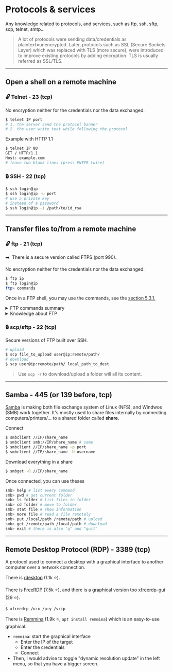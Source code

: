 # Protocols & services

Any knowledge related to protocols, and services, such as ftp, ssh, sftp, scp, telnet, smtp...

> A lot of protocols were sending data/credentials as plaintext=unencrypted. Later, protocols such as SSL (Secure Sockets Layer) which was replaced with TLS (more secure), were introduced to improve existing protocols by adding encryption. TLS is usually referred as SSL/TLS. 

<hr class="sep-both">

## Open a shell on a remote machine

<div class="row row-cols-md-2 mt-3"><div class="border-end border-dark">

### 🔓 Telnet - 23 (tcp)

No encryption neither for the credentials nor the data exchanged.

```bash
$ telnet IP port
# 1. the server send the protocol banner
# 2. the user write text while following the protocol
```

Example with HTTP 1.1

```bash
$ telnet IP 80
GET / HTTP/1.1
Host: example.com
# leave two blank lines (press ENTER twice)
```

</div><div class="border-st art border-dark ps-4">

### 🔒 SSH - 22 (tcp)

```bash
$ ssh login@ip
$ ssh login@ip -u port
# use a private key
# instead of a password
$ ssh login@ip -i /path/to/id_rsa
```
</div></div>

<hr class="sep-both">

## Transfer files to/from a remote machine

<div class="row row-cols-md-2 mt-3"><div class="border-end border-dark">

### 🔓 ftp - 21 (tcp)

➡️&nbsp; There is a secure version called FTPS (port 990).

No encryption neither for the credentials nor the data exchanged.

```bash
$ ftp ip
$ ftp login@ip
ftp> commands
```

Once in a FTP shell, you may use the commands, see the [section 5.3.1.](https://www.rfc-editor.org/rfc/rfc959)

<details class="details-e">
<summary>FTP commands summary</summary>

```bash
ftp> pwd # path to current folder
ftp> ls folder # list files
ftp> cd folder # move to folder
ftp> put /local/path /remote/dest # upload
ftp> get /remote/path /local/dest # download
ftp> less file # read file
ftp> exit # exit
ftp> bye # same
```

And

```bash
ftp> syst # useless? information about the system
ftp> stat # same, but there is the version+ftp client name
```
</details>

<details class="details-e">
<summary>Knowledge about FTP</summary>

An FTP request is starting with the server sending `USER`, the client answering with a username, the server sending `PASS`, and the user answering back with the password.

There are two modes in FTP: active, and passive. The mode determine the port used to transfer data. Data is transferred via the port 20, while in passive mode, a port higher than 1023 (reserved/system ports) will be used.

There are two channels in a FTP connection: a channel to send commands <small>(also called control)</small>, and one to transfer data. There is also a transfer mode, which could be ascii, or binary (default). You can enter `type [a|i]` or `ascii|binary` to switch.
</details>

</div><div class="border-st art border-dark ps-4">

### 🔒 scp/sftp - 22 (tcp)

Secure versions of FTP built over SSH.

```bash
# upload
$ scp file_to_upload user@ip:remote/path/
# download
$ scp user@ip:remote/path/ local_path_to_dest
```

> Use `scp -r` to download/upload a folder will all its content.
</div></div>

<hr class="sep-both">

## Samba - 445 (or 139 before, tcp)

<div class="row row-cols-md-2"><div>

[Samba](https://www.samba.org/) is making both file exchange system of Linux (NFS), and Windwos (SMB) work together. It's mostly used to share files internally by connecting computers/printers/... to a shared folder called **share**.

Connect

```bash
$ smbclient //IP/share_name
$ smbclient smb://IP/share_name # same
$ smbclient //IP/share_name -p port
$ smbclient //IP/share_name -U username
```

Download everything in a share

```bash
$ smbget -R //IP/share_name
```
</div><div>

Once connected, you can use theses

```bash
smb> help # list every command
smb> pwd # get current folder
smb> ls folder # list files in folder
smb> cd folder # move to folder
smb> stat file # show information
smb> more file # read a file remotely
smb> put /local/path /remote/path # upload
smb> get /remote/path /local/path # download
smb> exit # there is also "q" and "quit"
```
</div></div>

<hr class="sep-both">

## Remote Desktop Protocol (RDP) - 3389 (tcp)

<div class="row row-cols-md-2"><div>

A protocol used to connect a desktop with a graphical interface to another computer over a network connection.

There is [rdesktop](https://github.com/rdesktop/rdesktop) (1.1k ⭐).

There is [FreeRDP](https://github.com/FreeRDP/FreeRDP) (7.5k ⭐), and there is a graphical version too [xfreerdp-gui](https://github.com/wyllianbs/xfreerdp-gui) (29 ⭐).

```bash
$ xfreedrp /u:x /p:y /v:ip
```
</div><div>

There is [Remmina](https://github.com/FreeRDP/Remmina) (1.9k ⭐, `apt install remmina`) which is an easy-to-use graphical.

* `remmina`: start the graphical interface
    * Enter the IP of the target
    * Enter the credentials
    * Connect
* Then, I would advise to toggle "dynamic resolution update" in the left menu, so that you have a bigger screen.
</div></div>